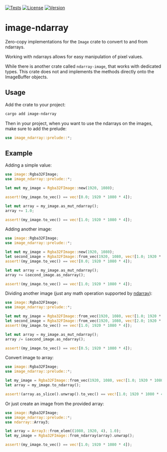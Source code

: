 [![Tests](https://github.com/gillesvink/image-ndarray/actions/workflows/test.yaml/badge.svg)](https://github.com/gillesvink/image-ndarray/actions/workflows/test.yaml) 
[![License](https://img.shields.io/crates/l/image-ndarray)](https://crates.io/crates/image-ndarray) 
[![Version](https://img.shields.io/crates/v/image-ndarray)](https://crates.io/crates/image-ndarray) 

# image-ndarray

Zero-copy implementations for the `Image` crate to convert to and from ndarrays.

Working with ndarrays allows for easy manipulation of pixel values.

While there is another crate called `ndarray-image`, that works with dedicated types.
This crate does not and implements the methods directly onto the ImageBuffer objects.

## Usage
Add the crate to your project:
```bash
cargo add image-ndarray
```

Then in your project, when you want to use the ndarrays on the images, make sure to add the prelude:
```rust
use image_ndarray::prelude::*;
```

## Example

Adding a simple value:
```rust
use image::Rgba32FImage;
use image_ndarray::prelude::*;

let mut my_image = Rgba32FImage::new(1920, 1080);

assert!(my_image.to_vec() == vec![0.0; 1920 * 1080 * 4]);

let mut array = my_image.as_mut_ndarray();
array += 1.0;

assert!(my_image.to_vec() == vec![1.0; 1920 * 1080 * 4]);
```

Adding another image:
```rust
use image::Rgba32FImage;
use image_ndarray::prelude::*;

let mut my_image = Rgba32FImage::new(1920, 1080);
let second_image = Rgba32FImage::from_vec(1920, 1080, vec![1.0; 1920 * 1080 * 4]).unwrap();
assert!(my_image.to_vec() == vec![0.0; 1920 * 1080 * 4]);

let mut array = my_image.as_mut_ndarray();
array += &second_image.as_ndarray();

assert!(my_image.to_vec() == vec![1.0; 1920 * 1080 * 4]);
```


Dividing another image (just any math operation supported by [ndarray](https://docs.rs/ndarray/latest/ndarray/struct.ArrayBase.html)):
```rust
use image::Rgba32FImage;
use image_ndarray::prelude::*;

let mut my_image = Rgba32FImage::from_vec(1920, 1080, vec![1.0; 1920 * 1080 * 4]).unwrap();
let second_image = Rgba32FImage::from_vec(1920, 1080, vec![2.0; 1920 * 1080 * 4]).unwrap();
assert!(my_image.to_vec() == vec![1.0; 1920 * 1080 * 4]);

let mut array = my_image.as_mut_ndarray();
array /= &second_image.as_ndarray();

assert!(my_image.to_vec() == vec![0.5; 1920 * 1080 * 4]);
```

Convert image to array:
```rust 
use image::Rgba32FImage;
use image_ndarray::prelude::*;

let my_image = Rgba32FImage::from_vec(1920, 1080, vec![1.0; 1920 * 1080 * 4]).unwrap();
let array = my_image.to_ndarray();

assert!(array.as_slice().unwrap().to_vec() == vec![1.0; 1920 * 1080 * 4]);
```


Or just create an image from the provided array:
```rust
use image::Rgba32FImage;
use image_ndarray::prelude::*;
use ndarray::Array3;

let array = Array3::from_elem((1080, 1920, 4), 1.0);
let my_image = Rgba32FImage::from_ndarray(array).unwrap();

assert!(my_image.to_vec() == vec![1.0; 1920 * 1080 * 4]);
```